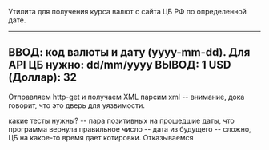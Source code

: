 Утилита для получения курса валют с сайта ЦБ РФ по определенной дате.


-----
ВВОД: код валюты и дату (yyyy-mm-dd). Для API ЦБ нужно: dd/mm/yyyy
ВЫВОД: 1 USD (Доллар): 32
-----

Отправляем http-get и получаем XML
парсим xml -- внимание, дока говорит, что это дверь для уязвимости.

какие тесты нужны?
-- пара позитивных на прошедшие даты, что программа вернула правильное число
-- дата из будущего -- сложно, ЦБ на какое-то время дает котировки. Отказываемся

